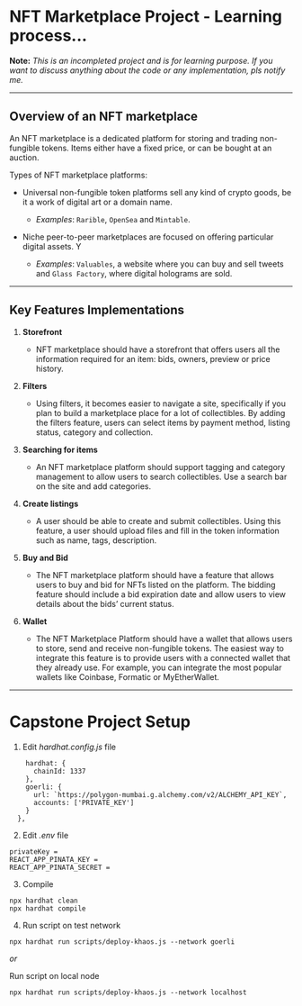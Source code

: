 # NFT Marketplace Project - Learning process...
__Note:__ _This is an incompleted project and is for learning purpose. If you want to discuss anything about the code or any implementation, pls notify me._

---

## Overview of an NFT marketplace

An NFT marketplace is a dedicated platform for storing and trading non-fungible tokens. Items either have a fixed price, or can be bought at an auction.


Types of NFT marketplace platforms:

* Universal non-fungible token platforms sell any kind of crypto goods, be it a work of digital art or a domain name.
  * _Examples_: `Rarible`, `OpenSea` and `Mintable`.

* Niche peer-to-peer marketplaces are focused on offering particular digital assets. Y
  * _Examples_: `Valuables`, a website where you can buy and sell tweets and `Glass Factory`, where digital holograms are sold.

---
## Key Features Implementations
1. __Storefront__
    * NFT marketplace should have a storefront that offers users all the information required for an item: bids, owners, preview or price history.

2. __Filters__
    * Using filters, it becomes easier to navigate a site, specifically if you plan to build a marketplace place for a lot of collectibles. By adding the filters feature, users can select items by payment method, listing status, category and collection.

3. __Searching for items__
    * An NFT marketplace platform should support tagging and category management to allow users to search collectibles. Use a search bar on the site and add categories.

4. __Create listings__
    * A user should be able to create and submit collectibles. Using this feature, a user should upload files and fill in the token information such as name, tags, description.

5. __Buy and Bid__
    * The NFT marketplace platform should have a feature that allows users to buy and bid for NFTs listed on the platform. The bidding feature should include a bid expiration date and allow users to view details about the bids’ current status.
5. __Wallet__
    * The NFT Marketplace Platform should have a wallet that allows users to store, send and receive non-fungible tokens. The easiest way to integrate this feature is to provide users with a connected wallet that they already use. For example, you can integrate the most popular wallets like Coinbase, Formatic or MyEtherWallet.

---
# Capstone Project Setup
1. Edit _hardhat.config.js_ file
```
    hardhat: {
      chainId: 1337
    },
    goerli: {
      url: `https://polygon-mumbai.g.alchemy.com/v2/ALCHEMY_API_KEY`,
      accounts: ['PRIVATE_KEY']
    }
  },
```

2. Edit _.env_ file
```
privateKey = 
REACT_APP_PINATA_KEY = 
REACT_APP_PINATA_SECRET = 
```

3. Compile 
```shell
npx hardhat clean
npx hardhat compile
```

4. Run script on test network
```shell
npx hardhat run scripts/deploy-khaos.js --network goerli
```
_or_

Run script on local node
```shell
npx hardhat run scripts/deploy-khaos.js --network localhost
```

